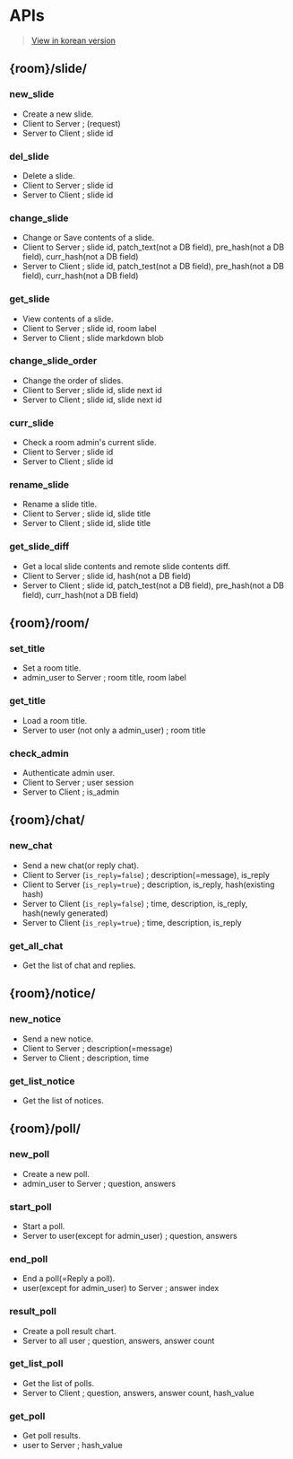 # APIs

> [View in korean version](https://drive.google.com/open?id=0B5acoZNCGpvrWGNXc2FFN0pqRms)

## {room}/slide/

### new_slide

- Create a new slide.
- Client to Server ; (request)
- Server to Client ; slide id

### del_slide

- Delete a slide.
- Client to Server ; slide id
- Server to Client ; slide id

### change_slide

- Change or Save contents of a slide.
- Client to Server ; slide id, patch_text(not a DB field), pre_hash(not a DB field), curr_hash(not a DB field)
- Server to Client ; slide id, patch_test(not a DB field), pre_hash(not a DB field), curr_hash(not a DB field)

### get_slide

- View contents of a slide.
- Client to Server ; slide id, room label
- Server to Client ; slide markdown blob

### change_slide_order

- Change the order of slides.
- Client to Server ; slide id, slide next id
- Server to Client ; slide id, slide next id

### curr_slide

- Check a room admin's current slide.
- Client to Server ; slide id
- Server to Client ; slide id

### rename_slide

- Rename a slide title.
- Client to Server ; slide id, slide title
- Server to Client ; slide id, slide title

### get_slide_diff

- Get a local slide contents and remote slide contents diff.
- Client to Server ; slide id, hash(not a DB field)
- Server to Client ; slide id, patch_test(not a DB field), pre_hash(not a DB field), curr_hash(not a DB field)

## {room}/room/

### set_title

- Set a room title.
- admin_user to Server ; room title, room label

### get_title

- Load a room title.
- Server to user (not only a admin_user) ; room title

### check_admin

- Authenticate admin user.
- Client to Server ; user session
- Server to Client ; is_admin

## {room}/chat/

### new_chat

- Send a new chat(or reply chat).
- Client to Server (`is_reply=false`) ; description(=message), is_reply
- Client to Server (`is_reply=true`) ; description, is_reply, hash(existing hash)
- Server to Client (`is_reply=false`) ; time, description, is_reply, hash(newly generated)
- Server to Client (`is_reply=true`) ; time, description, is_reply

### get_all_chat

- Get the list of chat and replies.

## {room}/notice/

### new_notice

- Send a new notice.
- Client to Server ; description(=message)
- Server to Client ; description, time

### get_list_notice

- Get the list of notices.

## {room}/poll/

### new_poll

- Create a new poll.
- admin_user to Server ; question, answers

### start_poll

- Start a poll.
- Server to user(except for admin_user) ; question, answers

### end_poll

- End a poll(=Reply a poll).
- user(except for admin_user) to Server ; answer index

### result_poll

- Create a poll result chart.
- Server to all user ; question, answers, answer count

### get_list_poll

- Get the list of polls.
- Server to Client ; question, answers, answer count, hash_value

### get_poll

- Get poll results.
- user to Server ; hash_value
